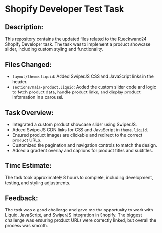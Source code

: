 # Shopify Developer Test Task

## Description:
This repository contains the updated files related to the Rueckwand24 Shopify Developer task. The task was to implement a product showcase slider, including custom styling and functionality.

## Files Changed:
- `layout/theme.liquid`: Added SwiperJS CSS and JavaScript links in the header.
- `sections/main-product.liquid`: Added the custom slider code and logic to fetch product data, handle product links, and display product information in a carousel.

## Task Overview:
- Integrated a custom product showcase slider using SwiperJS.
- Added SwiperJS CDN links for CSS and JavaScript in `theme.liquid`.
- Ensured product images are clickable and redirect to the correct product URLs.
- Customized the pagination and navigation controls to match the design.
- Added a gradient overlay and captions for product titles and subtitles.

## Time Estimate:
The task took approximately 8 hours to complete, including development, testing, and styling adjustments.

## Feedback:
The task was a good challenge and gave me the opportunity to work with Liquid, JavaScript, and SwiperJS integration in Shopify. The biggest challenge was ensuring product URLs were correctly linked, but overall the process was smooth.

 
